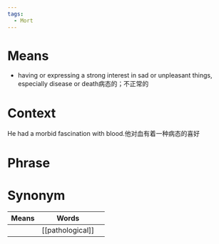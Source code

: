 ```yaml
---
tags:
  - Mort
---
```

# Means
- having or expressing a strong interest in sad or unpleasant things, especially disease or death病态的；不正常的
# Context
He had a morbid fascination with blood.他对血有着一种病态的喜好
# Phrase

# Synonym
| Means | Words            |     |
| ----- | ---------------- | --- |
|       | [[pathological]] |     |

